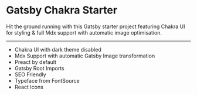 <h1>Gatsby Chakra Starter</h1>

Hit the ground running with this Gatsby starter project featuring Chakra UI for styling & full Mdx support with automatic image optimisation.

<hr />

- Chakra UI with dark theme disabled
- Mdx Support with automatic Gatsby Image transformation
- Preact by default
- Gatsby Root Imports
- SEO Friendly
- Typeface from FontSource
- React Icons

